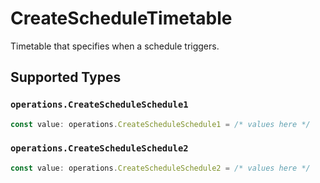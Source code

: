 # CreateScheduleTimetable

Timetable that specifies when a schedule triggers.


## Supported Types

### `operations.CreateScheduleSchedule1`

```typescript
const value: operations.CreateScheduleSchedule1 = /* values here */
```

### `operations.CreateScheduleSchedule2`

```typescript
const value: operations.CreateScheduleSchedule2 = /* values here */
```

